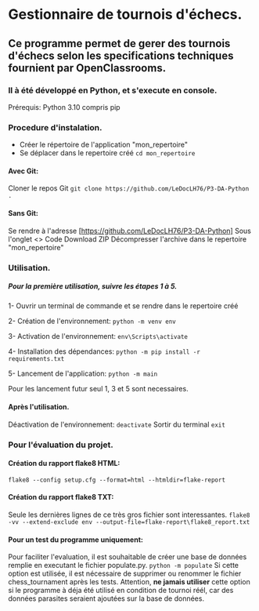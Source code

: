 # Gestionnaire de tournois d'échecs.

## Ce programme permet de gerer des tournois d'échecs selon les specifications techniques fournient par OpenClassrooms.

### Il à été développé en Python, et s'execute en console.

Prérequis:
Python 3.10 compris pip

### Procedure d'instalation.

-  Créer le répertoire de l'application "mon_repertoire"
-  Se déplacer dans le repertoire créé
   `cd mon_repertoire`

#### Avec Git:

Cloner le repos Git
`git clone https://github.com/LeDocLH76/P3-DA-Python .`

#### Sans Git:

Se rendre à l'adresse [https://github.com/LeDocLH76/P3-DA-Python]
Sous l'onglet <> Code
Download ZIP
Décompresser l'archive dans le repertoire "mon_repertoire"

### Utilisation.

##### Pour la première utilisation, suivre les étapes 1 à 5.

1- Ouvrir un terminal de commande et se rendre dans le repertoire créé

2- Création de l'environnement:
`python -m venv env`

3- Activation de l'environnement:
`env\Scripts\activate`

4- Installation des dépendances:
`python -m pip install -r requirements.txt`

5- Lancement de l'application:
`python -m main`

Pour les lancement futur seul 1, 3 et 5 sont necessaires.

#### Après l'utilisation.

Déactivation de l'environnement:
`deactivate`
Sortir du terminal
`exit`

### Pour l'évaluation du projet.

#### Création du rapport flake8 HTML:

`flake8 --config setup.cfg --format=html --htmldir=flake-report`

#### Création du rapport flake8 TXT:

Seule les dernières lignes de ce très gros fichier sont interessantes.
`flake8 -vv --extend-exclude env --output-file=flake-report\flake8_report.txt`

#### Pour un test du programme uniquement:

Pour faciliter l'evaluation, il est souhaitable de créer une base de données remplie en executant le fichier populate.py.
`python -m populate`
Si cette option est utilisée, il est nécessaire de supprimer ou renommer le fichier chess_tournament après les tests.
Attention, **ne jamais utiliser** cette option si le programme à déja été utilisé en condition de tournoi réél, car des données parasites seraient ajoutées sur la base de données.
